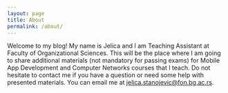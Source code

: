 ```yaml
---
layout: page
title: About
permalink: /about/
---
```


Welcome to my blog! My name is Jelica and I am Teaching Assistant at Faculty of Organizational Sciences. This will be the place where I am going to share additional materials (not mandatory for passing exams) for Mobile App Development and Computer Networks courses that I teach.
Do not hesitate to contact me if you have a question or need some help with presented materials. You can email me at jelica.stanojevic@fon.bg.ac.rs.